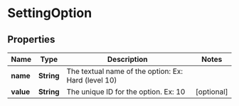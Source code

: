 
# SettingOption

## Properties
Name | Type | Description | Notes
------------ | ------------- | ------------- | -------------
**name** | **String** | The textual name of the option: Ex: Hard (level 10) | 
**value** | **String** | The unique ID for the option. Ex: 10 |  [optional]



